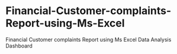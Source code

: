 # Financial-Customer-complaints-Report-using-Ms-Excel
Financial Customer complaints Report using Ms Excel Data Analysis Dashboard
